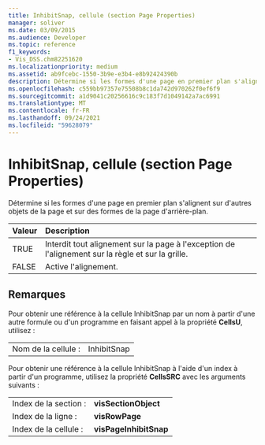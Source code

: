 ```yaml
---
title: InhibitSnap, cellule (section Page Properties)
manager: soliver
ms.date: 03/09/2015
ms.audience: Developer
ms.topic: reference
f1_keywords:
- Vis_DSS.chm82251620
ms.localizationpriority: medium
ms.assetid: ab9fcebc-1550-3b9e-e3b4-e8b92424390b
description: Détermine si les formes d'une page en premier plan s'alignent sur d'autres objets de la page et sur des formes de la page d'arrière-plan.
ms.openlocfilehash: c559bb97357e75508b8c1da742d970262f0ef6f9
ms.sourcegitcommit: a1d9041c20256616c9c183f7d1049142a7ac6991
ms.translationtype: MT
ms.contentlocale: fr-FR
ms.lasthandoff: 09/24/2021
ms.locfileid: "59628079"
---
```

# <a name="inhibitsnap-cell-page-properties-section"></a>InhibitSnap, cellule (section Page Properties)

Détermine si les formes d'une page en premier plan s'alignent sur d'autres objets de la page et sur des formes de la page d'arrière-plan.
  
|**Valeur**|**Description**|
|:-----|:-----|
| TRUE  <br/> | Interdit tout alignement sur la page à l'exception de l'alignement sur la règle et sur la grille.  <br/> |
| FALSE  <br/> | Active l'alignement.  <br/> |
   
## <a name="remarks"></a>Remarques

Pour obtenir une référence à la cellule InhibitSnap par un nom à partir d'une autre formule ou d'un programme en faisant appel à la propriété **CellsU**, utilisez : 
  
|||
|:-----|:-----|
| Nom de la cellule :  <br/> | InhibitSnap  <br/> |
   
Pour obtenir une référence à la cellule InhibitSnap à l'aide d'un index à partir d'un programme, utilisez la propriété **CellsSRC** avec les arguments suivants : 
  
|||
|:-----|:-----|
| Index de la section :  <br/> |**visSectionObject** <br/> |
| Index de la ligne :  <br/> |**visRowPage** <br/> |
| Index de la cellule :  <br/> |**visPageInhibitSnap** <br/> |
   

